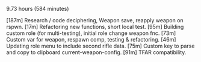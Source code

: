 9.73 hours (584 minutes)

[187m] Research / code deciphering, Weapon save, reapply weapon on rspwn.
[17m]  Refactoring new functions, short local test.
[95m]  Building custom role (for multi-testing), initial role change weapon fnc.
[73m]  Custom var for weapon, respawn comp, testing & refactoring.
[46m]  Updating role menu to include second rifle data.
[75m]  Custom key to parse and copy to clipboard current-weapon-config.
[91m]  TFAR compatibility.